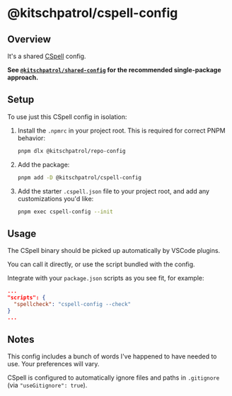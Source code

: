# @kitschpatrol/cspell-config

## Overview

It's a shared [CSpell](https://cspell.org) config.

**See [`@kitschpatrol/shared-config`](https://www.npmjs.com/package/@kitschpatrol/shared-config) for the recommended single-package approach.**

## Setup

To use just this CSpell config in isolation:

1. Install the `.npmrc` in your project root. This is required for correct PNPM behavior:

   ```sh
   pnpm dlx @kitschpatrol/repo-config
   ```

2. Add the package:

   ```sh
   pnpm add -D @kitschpatrol/cspell-config
   ```

3. Add the starter `.cspell.json` file to your project root, and add any customizations you'd like:

   ```sh
   pnpm exec cspell-config --init
   ```

## Usage

The CSpell binary should be picked up automatically by VSCode plugins.

You can call it directly, or use the script bundled with the config.

Integrate with your `package.json` scripts as you see fit, for example:

```json
...
"scripts": {
  "spellcheck": "cspell-config --check"
}
...
```

## Notes

This config includes a bunch of words I've happened to have needed to use. Your preferences will vary.

CSpell is configured to automatically ignore files and paths in `.gitignore` (via `"useGitignore": true`).
